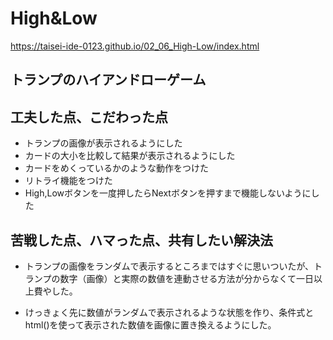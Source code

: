 # High&Low

https://taisei-ide-0123.github.io/02_06_High-Low/index.html

## トランプのハイアンドローゲーム

## 工夫した点、こだわった点
- トランプの画像が表示されるようにした
- カードの大小を比較して結果が表示されるようにした
- カードをめくっているかのような動作をつけた
- リトライ機能をつけた
- High,Lowボタンを一度押したらNextボタンを押すまで機能しないようにした

## 苦戦した点、ハマった点、共有したい解決法
- トランプの画像をランダムで表示するところまではすぐに思いついたが、トランプの数字（画像）と実際の数値を連動させる方法が分からなくて一日以上費やした。

- けっきょく先に数値がランダムで表示されるような状態を作り、条件式とhtml()を使って表示された数値を画像に置き換えるようにした。